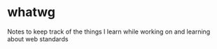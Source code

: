 # whatwg
Notes to keep track of the things I learn while working on and learning about web standards
